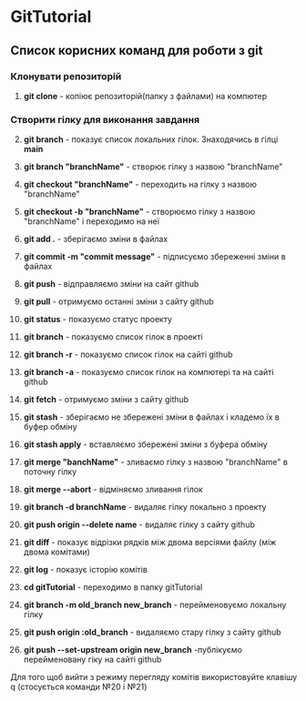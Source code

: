 # GitTutorial
## Список корисних команд для роботи з git
### Клонувати репозиторій
1. **git clone** - копіює репозиторій(папку з файлами) на компютер
### Створити гілку для виконання завдання
2. **git branch** - показує список локальних гілок. Знаходячись в гілці **main**
3. **git branch "branchName"** - створює гілку з назвою "branchName"
4. **git checkout "branchName"** - переходить на гілку з назвою "branchName"
5. **git checkout -b "branchName"** - створюємо гілку з назвою "branchName" і переходимо на неї

5. **git add .** - зберігаємо зміни в файлах
6. **git commit -m "commit message"** - підписуємо збереженні зміни в файлах
7. **git push** - відправляємо зміни на сайт github
8. **git pull** - отримуємо останні зміни з сайту github
9. **git status** - показуємо статус проекту
10. **git branch** - показуємо список гілок в проекті
11. **git branch -r** - показуємо список гілок на сайті github
12. **git branch -a** - показуємо список гілок на компютері та на сайті github
13. **git fetch** - отримуємо зміни з сайту github
14. **git stash** - зберігаємо не збережені зміни в файлах і кладемо їх в буфер обміну
15. **git stash apply** - вставляємо збережені зміни з буфера обміну
16. **git merge "banchName"** - зливаємо гілку з назвою "branchName" в поточну гілку
17. **git merge --abort** - відміняємо зливання гілок
18. **git branch -d branchName** - видаляє гілку локально з проекту
19. **git push origin --delete name** - видаляє гілку з сайту github
20. **git diff** - показує відрізки рядків між двома версіями файлу (між двома комітами)
21. **git log** - показує історію комітів
22. **cd gitTutorial** - переходимо в папку gitTutorial
23. **git branch -m old_branch new_branch** - перейменовуємо локальну гілку
24. **git push origin :old_branch** - видаляємо стару гілку з сайту github
25. **git push --set-upstream origin new_branch** -публікуємо перейменовану гіку на сайті github

Для того щоб вийти з режиму перегляду комітів використовуйте клавішу q (стосується команди №20 і №21)